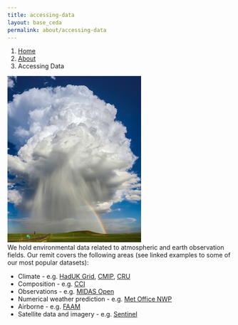 ```yaml
---
title: accessing-data
layout: base_ceda
permalink: about/accessing-data
---
```



<ol class="breadcrumb">
<li class="breadcrumb-item" id="breadcrumb-menu-home">
<a href="/">Home</a>
</li>
<li class="breadcrumb-item" id="breadcrumb-menu-about">
<a href="/about/">About</a>
</li>
<li class="breadcrumb-item" id="breadcrumb-menu-accessing-data">Accessing Data
</li> 
</ol>

<div class="row">
<div class="col-md-12">
<div class="row">
<div class="col-4">
<img src="/static/noaa-ujsujr3cgem-unsplash-300x0.jpg" class="img-fluid">
</div>

<div class="col-4">
 We hold environmental data related to atmospheric and earth observation fields. Our remit covers the following areas (see linked examples to some of our most popular datasets): 

*   Climate - e.g. [HadUK Grid](https://catalogue.ceda.ac.uk/uuid/4dc8450d889a491ebb20e724debe2dfb), [CMIP](https://catalogue.ceda.ac.uk/uuid/b96ce180077f4810abc4eef0e48901d9), [CRU](https://catalogue.ceda.ac.uk/uuid/b6c783922d1ce68c4293d90caede5bb9)
*   Composition - e.g. [CCI](https://catalogue.ceda.ac.uk/uuid/615aa50d66fe4b2771457e83d8b47217)
*   Observations - e.g. [MIDAS Open](https://catalogue.ceda.ac.uk/uuid/dbd451271eb04662beade68da43546e1)
*   Numerical weather prediction - e.g. [Met Office NWP](https://catalogue.ceda.ac.uk/uuid/f46cfa4784fb454e105f336981f1a82b)
*   Airborne - e.g. [FAAM](https://catalogue.ceda.ac.uk/uuid/07d2ebf9e4fb15ab35211208ddd2205a)
*   Satellite data and imagery - e.g. [Sentinel](https://catalogue.ceda.ac.uk/uuid/7896ea1117dc4fa9bb95485ca9b1c6be)
</div>
<div class="col-4 text-right">
        
<span class="fa-stack fa-3x pull-right">
    <i class="fas fa-circle fa-stack-2x text-primary"></i>
    <i class="fas fa-download fa-stack-1x fa-inverse"></i>
</span>
        
</div>

</div>
</div>
</div>

